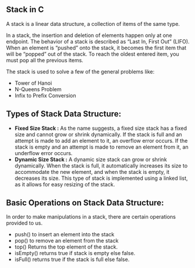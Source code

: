 Stack in C
------------
A stack is a linear data structure, a collection of items of the same type.

In a stack, the insertion and deletion of elements happen only at one endpoint. The behavior of a stack is described as “Last In, First Out” (LIFO). When an element is “pushed” onto the stack, it becomes the first item that will be “popped” out of the stack. To reach the oldest entered item, you must pop all the previous items.

The stack is used to solve a few of the general problems like:
* Tower of Hanoi
* N-Queens Problem
* Infix to Prefix Conversion

Types of Stack Data Structure:
---------------------------------
* **Fixed Size Stack :** As the name suggests, a fixed size stack has a fixed size and cannot grow or shrink dynamically. If the stack is full and an attempt is made to add an element to it, an overflow error occurs. If the stack is empty and an attempt is made to remove an element from it, an underflow error occurs.
* **Dynamic Size Stack :** A dynamic size stack can grow or shrink dynamically. When the stack is full, it automatically increases its size to accommodate the new element, and when the stack is empty, it decreases its size. This type of stack is implemented using a linked list, as it allows for easy resizing of the stack.

Basic Operations on Stack Data Structure:
---------------------------------------------
In order to make manipulations in a stack, there are certain operations provided to us.

* push() to insert an element into the stack
* pop() to remove an element from the stack
* top() Returns the top element of the stack.
* isEmpty() returns true if stack is empty else false.
* isFull() returns true if the stack is full else false.
